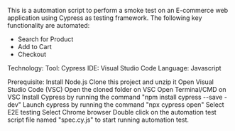 This is a automation script to perform a smoke test on an E-commerce web application using Cypress as testing framework.
The following key functionality are automated:

- Search for Product
- Add to Cart
- Checkout

Technology:
Tool: Cypress
IDE: Visual Studio Code
Language: Javascript

Prerequisite:
Install Node.js
Clone this project and unzip it
Open Visual Studio Code (VSC)
Open the cloned folder on VSC
Open Terminal/CMD on VSC
Install Cypress by running the command "npm install cypress --save -dev"
Launch cypress by running the command "npx cypress open"
Select E2E testing
Select Chrome browser
Double click on the automation test script file named "spec.cy.js" to start running automation test.
